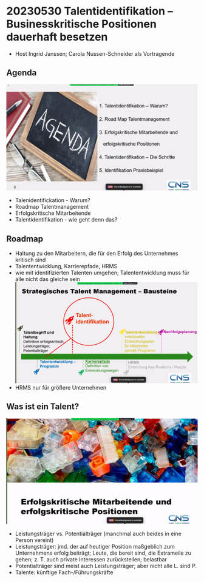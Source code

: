 # 20230530 Talentidentifikation – Businesskritische Positionen dauerhaft besetzen
* Host Ingrid Janssen; Carola Nussen-Schneider als Vortragende

## Agenda
![](img00.png)
* Talenidentifickation - Warum?
* Roadmap Talentmanagement
* Erfolgskritische Mitarbeitende
* Talentidentifikation - wie geht denn das?

## Roadmap
* Haltung zu den Mitarbeitern, die für den Erfolg des Unternehmes kritisch sind
* Talententwicklung, Karrierepfade, HRMS
* wie mit identifizierten Talenten umgehen; Talententwicklung muss für alle nicht das gleiche sein
![](img01.png)
* HRMS nur für größere Unternehmen

## Was ist ein Talent?
![](img02.png)
* Leistungsträger vs. Potentialträger (manchmal auch beides in eine Person vereint)
* Leistungsträger: jmd. der auf heutiger Position maßgeblich zum Unternehmens erfolg beiträgt; Leute, die bereit sind, die Extrameile zu gehen; z. T. auch private Interessen zurückstellen; belastbar
* Potentialträger sind meist auch Leistungsträger; aber nicht alle L. sind P.
* Talente: künftige Fach-/Führungskräfte
